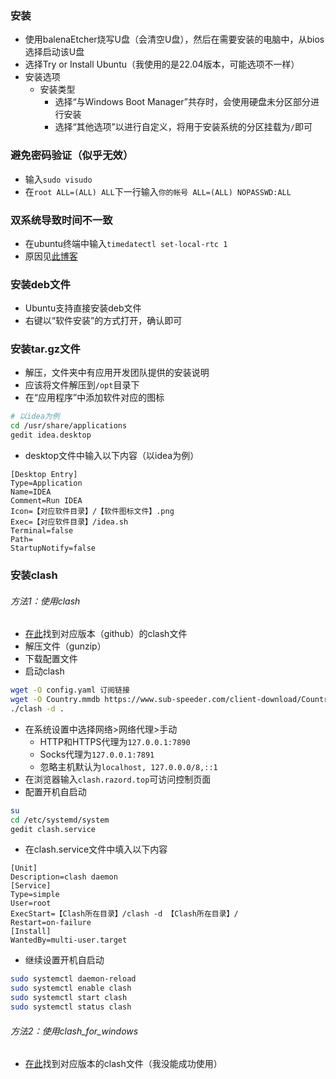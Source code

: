 ### 安装
- 使用balenaEtcher烧写U盘（会清空U盘），然后在需要安装的电脑中，从bios选择启动该U盘
- 选择Try or Install Ubuntu（我使用的是22.04版本，可能选项不一样）
- 安装选项
	- 安装类型
		- 选择“与Windows Boot Manager”共存时，会使用硬盘未分区部分进行安装
		- 选择“其他选项”以进行自定义，将用于安装系统的分区挂载为`/`即可

### 避免密码验证（似乎无效）
- 输入`sudo visudo`
- 在`root ALL=(ALL) ALL`下一行输入`你的帐号 ALL=(ALL) NOPASSWD:ALL`

### 双系统导致时间不一致
- 在ubuntu终端中输入`timedatectl set-local-rtc 1`
- 原因见[此博客](https://blog.csdn.net/syluxhch/article/details/128170576) 

### 安装deb文件
- Ubuntu支持直接安装deb文件
- 右键以“软件安装”的方式打开，确认即可

### 安装tar.gz文件
- 解压，文件夹中有应用开发团队提供的安装说明
- 应该将文件解压到`/opt`目录下
- 在“应用程序”中添加软件对应的图标
```sh
# 以idea为例
cd /usr/share/applications
gedit idea.desktop
```
- desktop文件中输入以下内容（以idea为例）
```
[Desktop Entry]
Type=Application
Name=IDEA
Comment=Run IDEA
Icon=【对应软件目录】/【软件图标文件】.png
Exec=【对应软件目录】/idea.sh
Terminal=false
Path=
StartupNotify=false
```

### 安装clash
###### 方法1：使用clash
- [在此](https://github.com/Dreamacro/clash/releases)找到对应版本（github）的clash文件
- 解压文件（gunzip）
- 下载配置文件
- 启动clash
```sh
wget -O config.yaml 订阅链接
wget -O Country.mmdb https://www.sub-speeder.com/client-download/Country.mmdb
./clash -d .
```
- 在系统设置中选择网络>网络代理>手动
	- HTTP和HTTPS代理为`127.0.0.1:7890`
	- Socks代理为`127.0.0.1:7891`
	- 忽略主机默认为`localhost, 127.0.0.0/8,::1`
- 在浏览器输入`clash.razord.top`可访问控制页面
- 配置开机自启动
```sh
su
cd /etc/systemd/system
gedit clash.service
```
- 在clash.service文件中填入以下内容
```
[Unit] 
Description=clash daemon  
[Service] 
Type=simple 
User=root 
ExecStart=【Clash所在目录】/clash -d 【Clash所在目录】/ 
Restart=on-failure  
[Install] 
WantedBy=multi-user.target
```
- 继续设置开机自启动
```sh
sudo systemctl daemon-reload 
sudo systemctl enable clash 
sudo systemctl start clash 
sudo systemctl status clash
```

###### 方法2：使用clash_for_windows
- [在此](https://github.com/Fndroid/clash_for_windows_pkg/releases/tag/0.17.1)找到对应版本的clash文件（我没能成功使用）
